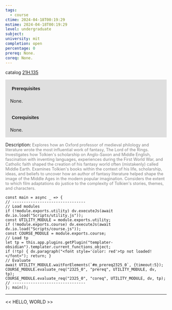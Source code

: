 ```yaml
---
tags:
  - course
ctime: 2024-04-18T00:19:29
mstime: 2024-04-18T00:19:29
level: undergraduate
subject: 
university: mit
completion: open
percentage: 0
prereq: None.
coreq: None.
---
```


catalog [21H.135](http://student.mit.edu/catalog/m21Ha.html#21H.135)

<span style="display: block; padding: 15px; background-color: rgb(100, 100, 100, 0.2);"><font id="m_prereq2325_0" style="display: block; font-family: Arial, sans-serif; font-weight: bold; padding: 5px">Prerequisites</font><br><span id="prereq2325_0">None.</span></span>
<span style="display: block; padding: 15px; background-color: rgb(100, 100, 100, 0.2);"><font id="m_coreq2325_0" style="display: block; font-family: Arial, sans-serif; font-weight: bold; padding: 5px">Corequisites</font><br><span id="coreq2325_0">None.</span></span>

<font style="">Description:</font>
<font style="color: grey; font-size: 0.8rem;">Explores how an Oxford professor of medieval philology and literature wrote the most influential work of fantasy, The Lord of the Rings. Investigates how Tolkien's scholarship on Anglo-Saxon and Middle English, fascination with inventing languages, experiences during the First World War, and Catholic faith shaped the creation of his fantasy world often (mistakenly) called Middle Earth. Examines Tolkien's books within the context of his life, scholarship, ideas, and beliefs to uncover how an author of fantasy literature helped shape the image of the Middle Ages in the modern popular imagination. Considers the extent to which film adaptations do justice to the complexity of Tolkien's stories, themes, and characters.</font>

```dataviewjs
const main = async _ => {
// --------------------------------
// Load modules
if (!module.exports.utility) dv.executeJs(await dv.io.load("Scripts/utility.js"));
const UTILITY_MODULE = module.exports.utility;
if (!module.exports.course) dv.executeJs(await dv.io.load("Scripts/course.js"));
const COURSE_MODULE = module.exports.course;
// Load tp
let tp = this.app.plugins.getPlugin("templater-obsidian").templater.current_functions_object;
if (!tp) { dv.paragraph("<font style='color: red'>tp not loaded!</font>"); return; }
// Evaluate
await UTILITY_MODULE.waitForElements(`#m_prereq2325_0`, {timeout:5});
COURSE_MODULE.evaluate_req("2325_0", "prereq", UTILITY_MODULE, dv, tp);
COURSE_MODULE.evaluate_req("2325_0", "coreq", UTILITY_MODULE, dv, tp);
// --------------------------------
}; main();
```

---

<< HELLO, WORLD >>
